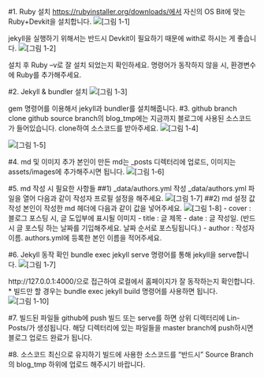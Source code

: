 #1. Ruby 설치
https://rubyinstaller.org/downloads/에서 자신의 OS Bit에 맞는 Ruby+Devkit을 설치합니다.
<img data-action="zoom" src='{{ "/assets/images/guide_1.png" | relative_url }}' alt='[그림 1-1]'>
</figure>
jekyll을 실행하기 위해서는 반드시 Devkit이 필요하기 때문에 with로 하시는 게 좋습니다.
<img data-action="zoom" src='{{ "/assets/images/guide_2.png" | relative_url }}' alt='[그림 1-2]'>
</figure>


설치 후 Ruby –v로 잘 설치 되었는지 확인하세요. 명령어가 동작하지 않을 시, 환경변수에 Ruby를 추가해주세요.


#2. Jekyll & bundler 설치
<img data-action="zoom" src='{{ "https://github.com/LINARENA/LINARENA.github.io/blob/source/assets/images/guide_3.png" | relative_url }}' alt='[그림 1-3]'>
</figure>

gem 명령어를 이용해서 jekyll과 bundler를 설치해줍니다.
#3. github branch clone
github source branch의 blog_tmp에는 지금까지 블로그에 사용된 소스코드가 들어있습니다. clone하여 소스코드를 받아주세요.
<img data-action="zoom" src='{{ "./assets/images/guide_4.png" | relative_url }}' alt='[그림 1-4]'>
</figure>
<img data-action="zoom" src='{{ "/assets/images/guide_5.png" | relative_url }}' alt='[그림 1-5]'>
</figure>

#4. md 및 이미지 추가
본인이 만든 md는 _posts 디렉터리에 업로드, 이미지는 assets/images에 추가해주시면 됩니다.
<img data-action="zoom" src='{{ "/assets/images/guide_6.png" | relative_url }}' alt='[그림 1-6]'>
</figure>
#5. md 작성 시 필요한 사항들
##1) _data/authors.yml 작성
_data/authors.yml 파일을 열어 다음과 같이 작성자 프로필 설정을 해주세요.

<img data-action="zoom" src='{{ "/assets/images/guide_7.png" | relative_url }}' alt='[그림 1-7]'>
</figure>
##2) md 설정 값 작성
본인이 작성한 md 헤더에 다음과 같이 값을 넣어주세요.
<img data-action="zoom" src='{{ "/assets/images/guide_8.png" | relative_url }}' alt='[그림 1-8]'>
</figure>
- cover : 블로그 포스팅 시, 글 도입부에 표시될 이미지
- title : 글 제목
- date : 글 작성일. (반드시 글 포스팅 하는 날짜를 기입해주세요. 날짜 순서로 포스팅됩니다.)
- author : 작성자 이름. authors.yml에 등록한 본인 이름을 적어주세요.


#6. Jekyll 동작 확인
bundle exec jekyll serve 명령어를 통해 jekyll을 serve합니다.
<img data-action="zoom" src='{{ "/assets/images/guide_9.png" | relative_url }}' alt='[그림 1-7]'>
</figure>
http://127.0.0.1:4000/으로 접근하여 로컬에서 홈페이지가 잘 동작하는지 확인합니다.
* 빌드만 할 경우는 bundle exec jekyll build 명령어를 사용하면 됩니다.
<img data-action="zoom" src='{{ "/assets/images/guide_10.png" | relative_url }}' alt='[그림 1-10]'>
</figure>

#7. 빌드된 파일들 github에 push
빌드 또는 serve를 하면 상위 디렉터리에 Lin-Posts/가 생성됩니다. 해당 디렉터리에 있는 파일들을 master branch에 push하시면 블로그 업로드 완료가 됩니다.

#8. 소스코드 최신으로 유지하기
빌드에 사용한 소스코드를 “반드시” Source Branch의 blog_tmp 하위에 업로드 해주시기 바랍니다.
